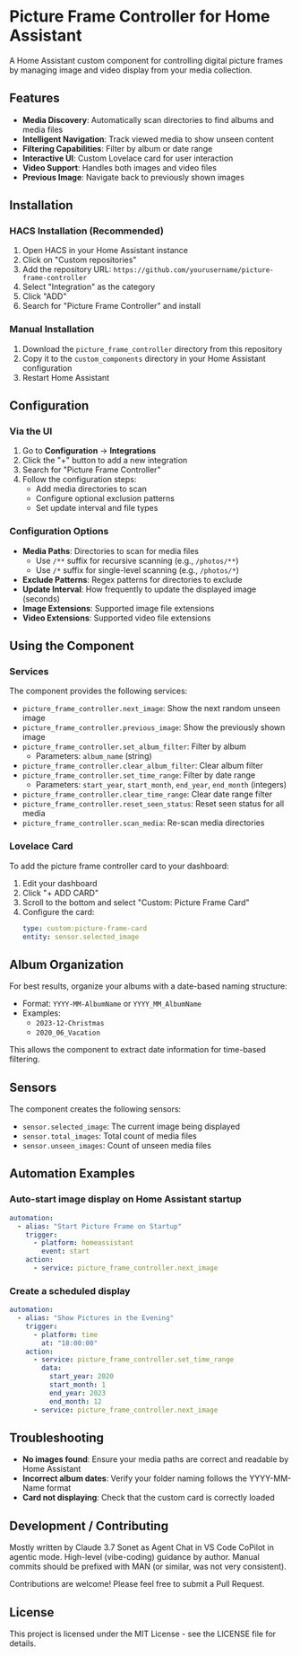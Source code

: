 # Picture Frame Controller for Home Assistant

A Home Assistant custom component for controlling digital picture frames by managing image and video display from your media collection.

## Features

- **Media Discovery**: Automatically scan directories to find albums and media files
- **Intelligent Navigation**: Track viewed media to show unseen content
- **Filtering Capabilities**: Filter by album or date range
- **Interactive UI**: Custom Lovelace card for user interaction
- **Video Support**: Handles both images and video files
- **Previous Image**: Navigate back to previously shown images

## Installation

### HACS Installation (Recommended)

1. Open HACS in your Home Assistant instance
2. Click on "Custom repositories"
3. Add the repository URL: `https://github.com/yourusername/picture-frame-controller`
4. Select "Integration" as the category
5. Click "ADD"
6. Search for "Picture Frame Controller" and install

### Manual Installation

1. Download the `picture_frame_controller` directory from this repository
2. Copy it to the `custom_components` directory in your Home Assistant configuration
3. Restart Home Assistant

## Configuration

### Via the UI

1. Go to **Configuration** → **Integrations**
2. Click the "+" button to add a new integration
3. Search for "Picture Frame Controller"
4. Follow the configuration steps:
   - Add media directories to scan
   - Configure optional exclusion patterns
   - Set update interval and file types

### Configuration Options

- **Media Paths**: Directories to scan for media files
  - Use `/**` suffix for recursive scanning (e.g., `/photos/**`)
  - Use `/*` suffix for single-level scanning (e.g., `/photos/*`)
- **Exclude Patterns**: Regex patterns for directories to exclude
- **Update Interval**: How frequently to update the displayed image (seconds)
- **Image Extensions**: Supported image file extensions
- **Video Extensions**: Supported video file extensions

## Using the Component

### Services

The component provides the following services:

- `picture_frame_controller.next_image`: Show the next random unseen image
- `picture_frame_controller.previous_image`: Show the previously shown image
- `picture_frame_controller.set_album_filter`: Filter by album
  - Parameters: `album_name` (string)
- `picture_frame_controller.clear_album_filter`: Clear album filter
- `picture_frame_controller.set_time_range`: Filter by date range
  - Parameters: `start_year`, `start_month`, `end_year`, `end_month` (integers)
- `picture_frame_controller.clear_time_range`: Clear date range filter
- `picture_frame_controller.reset_seen_status`: Reset seen status for all media
- `picture_frame_controller.scan_media`: Re-scan media directories

### Lovelace Card

To add the picture frame controller card to your dashboard:

1. Edit your dashboard
2. Click "+ ADD CARD"
3. Scroll to the bottom and select "Custom: Picture Frame Card"
4. Configure the card:
   ```yaml
   type: custom:picture-frame-card
   entity: sensor.selected_image
   ```

## Album Organization

For best results, organize your albums with a date-based naming structure:

- Format: `YYYY-MM-AlbumName` or `YYYY_MM_AlbumName`
- Examples:
  - `2023-12-Christmas`
  - `2020_06_Vacation`

This allows the component to extract date information for time-based filtering.

## Sensors

The component creates the following sensors:

- `sensor.selected_image`: The current image being displayed
- `sensor.total_images`: Total count of media files
- `sensor.unseen_images`: Count of unseen media files

## Automation Examples

### Auto-start image display on Home Assistant startup

```yaml
automation:
  - alias: "Start Picture Frame on Startup"
    trigger:
      - platform: homeassistant
        event: start
    action:
      - service: picture_frame_controller.next_image
```

### Create a scheduled display

```yaml
automation:
  - alias: "Show Pictures in the Evening"
    trigger:
      - platform: time
        at: "18:00:00"
    action:
      - service: picture_frame_controller.set_time_range
        data:
          start_year: 2020
          start_month: 1
          end_year: 2023
          end_month: 12
      - service: picture_frame_controller.next_image
```

## Troubleshooting

- **No images found**: Ensure your media paths are correct and readable by Home Assistant
- **Incorrect album dates**: Verify your folder naming follows the YYYY-MM-Name format
- **Card not displaying**: Check that the custom card is correctly loaded

## Development / Contributing

Mostly written by Claude 3.7 Sonet as Agent Chat in VS Code CoPilot in agentic mode. High-level (vibe-coding) guidance by author. Manual commits should be prefixed with MAN (or similar, was not very consistent).

Contributions are welcome! Please feel free to submit a Pull Request.

## License

This project is licensed under the MIT License - see the LICENSE file for details.